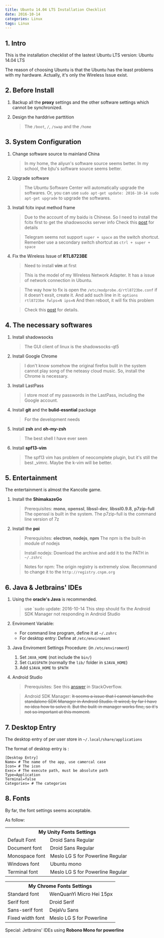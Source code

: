 ```yaml
---
title: Ubuntu 14.04 LTS Installation Checklist
date: 2016-10-14
categories: Linux
tags: Linux
---
```


## 1. Intro

This is the installation checklist of the lastest Ubuntu LTS version: Ubuntu 14.04 LTS

The reason of choosing Ubuntu is that the Ubuntu has the least problems with my hardware.
Actually, it's only the Wireless Issue exist.


<!-- more -->

## 2. Before Install

1. Backup all the **proxy** settings and the other software settings which cannot be synchronized.

2. Design the harddrive parttition

    > The `/boot`, `/`, `/swap` and the `/home`

## 3. System Configuration

1. Change software source to mainland China

    > In my home, the aliyun's software source seems better.
    In my school, the bjtu's software source seems better.

2. Upgrade software

    > The Ubuntu Software Center will automatically upgrade the softwares.
    Or, you can use
    `sudo apt-get update: 2016-10-14
    sudo apt-get upgrade`
    to upgrade the softwares.

3. Install fcitx input method frame

    > Due to the account of my baidu is Chinese.
    So I need to install the fcitx first to get the shadowsocks server info
    Check this [post](https://blogs.fsfe.org/stefan.a/2014/09/23/set-up-fcitx-chinese-and-japanese-language-input-ubuntu-14-04/) for details

    > Telegram seems not support `super + space` as  the switch shortcut.
    Remenber use a secondary switch shortcut as `ctrl + super + space`

4. Fix the Wireless Issue of **RTL8723BE**

    > Need to install **vim** at first

    > This is the model of my Wireless Network Adapter.
    It has a issue of network connection in Ubuntu.

    > The way how to fix is open the
    `/etc/modprobe.d/rtl8723be.conf`
    if it doesn't exsit, create it.
    And add such line in it:
    `options rtl8723be fwlps=N ips=N`
    And then reboot, it will fix this problem

    > Check this [post](http://www.dedoimedo.com/computers/ubuntu-trusty-realtek.html) for details.

## 4. The necessary softwares

1. Install shadowsocks

    > The GUI client of linux is the shadowsocks-qt5

2. Install Google Chrome

    > I don't know somehow the original firefox bulit in the system cannot play song of the neteasy cloud music.
    So, install the Chrome is necessary.

3. Install LastPass

    > I store most of my passwords in the LastPass, including the Google account.

4. Install **git** and the **bulid-essntial** package

    > For the development needs

5. Install **zsh** and **oh-my-zsh**

    > The best shell I have ever seen

5. Install **spf13-vim**

    > The spf13 vim has problem of neocomplete plugin, but it's still the best _vimrc.
    Maybe the k-vim will be better.




## 5. Entertainment

The entertainment is almost the Kancolle game.

1. Install the **ShimakazeGo**

    > Prerequisites:
    **mono**, **openssl**, **libssl-dev**, **libssl0.9.8**, **p7zip-full**
    The openssl is built in the system.
    The p7zip-full is the command line version of 7z

2. Install the **poi**

    > Prerequisites:
    **electron**, **nodejs**, **npm**
    The npm is the bulit-in module of nodejs

    > Install nodejs:
    Download the archive and add it to the PATH in `~/.zshrc`

    > Notes for npm:
    The origin registry is extremely slow.
    Recommand to change it to the `http://registry.cnpm.org`

## 6. Java & Jetbrains' IDEs

1. Using the **oracle's Java** is recommended.

    > use
    `sudo update: 2016-10-14
    This step should fix the Android SDK Manager not responding in Android Studio

2. Enviroment Variable:
    - For command line program, define it at `~/.zshrc`
    - For desktop entry: Define at `/etc/enviroment`
3. Java Enviroment Settings Procedure: (in `/etc/enviroment`)
    1. Set `JAVA_HOME` (not include the `bin/`)
    2. Set `CLASSPATH` (normally the `lib/` folder in `$JAVA_HOME`)
    3. Add `$JAVA_HOME` to `$PATH`

4. Android Studio

    > Prerequisites:
    See this [answer](http://stackoverflow.com/a/29242123) in StackOverflow.

    > Android SDK Manager:
    ~~It seems a issue that I cannot lanuch the standalone SDK Manager in Android Studio.
    It wired, by far I have no idea how to solve it.~~
    ~~But the bulit-in manager works fine, so it's not so important at this moment.~~




## 7. Desktop Entry

The desktop entry of per user store in
`~/.local/share/applications`

The format of desktop entry is :

```script
[Desktop Entry]
Name= # The name of the app, use camercal case
Icon= # The icon
Exec= # The execute path, must be absolute path
Type=Application
Terminal=false
Categories= # The categories
```

## 8. Fonts

By far, the font settings seems acceptable.

As follow:

<table>
<th colspan="2" style="text-align:center">My Unity Fonts Settings</th>
<tr>
<td>Default Font</td>
<td>Droid Sans Regular</td>
</tr>

<tr>
<td>Document font</td>
<td>Droid Sans Regular</td>
</tr>

<tr>
<td>Monospace font</td>
<td>Meslo LG S for Powerline Regular</td>
</tr>

<tr>
<td>Windows font</td>
<td>Ubuntu mono</td>
</tr>

<tr>
<td>Terminal font</td>
<td>Meslo LG S for Powerline Regular</td>
</tr>

</table>

<table>
<th colspan="2" style="text-align:center">My Chrome Fonts Settings</th>

<tr>
<td>Standard font</td>
<td>WenQuanYi Micro Hei 15px</td>
</tr>

<tr>
<td>Serif font</td>
<td>Droid Serif</td>
</tr>

<tr>
<td>Sans-serif font</td>
<td>DejaVu Sans</td>
</tr>

<tr>
<td>Fixed width font</td>
<td>Meslo LG S for Powerline</td>
</tr>
</table>

Special: Jetbrains' IDEs using **Robono Mono for powerline**
